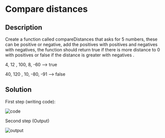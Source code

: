 # Compare distances

## Description

Create a function called compareDistances that asks for 5 numbers, these can be positive or negative, add the positives with positives and negatives with negatives, the function should return true if there is more distance to 0 with positives or false if the distance is greater with negatives .

4, 12 , 100, 8, -60 --> true

40, 120 , 10, -80, -91 --> false

## Solution

First step (writing code):

![code](https://user-images.githubusercontent.com/116694224/209392318-bc308bc2-d46a-47b7-87ac-6494a40d4083.jpg)

Second step (Output)

![output](https://user-images.githubusercontent.com/116694224/209392328-26527e66-e675-4af0-ac23-cc3d0edd4a7d.jpg)
